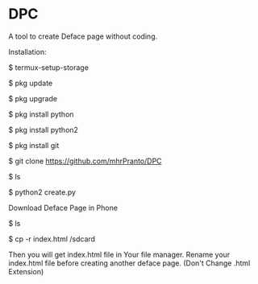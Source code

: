 # DPC
A tool to create Deface page without coding.


Installation:

$ termux-setup-storage

$ pkg update

$ pkg upgrade

$ pkg install python

$ pkg install python2

$ pkg install git

$ git clone https://github.com/mhrPranto/DPC

$ ls

$ python2 create.py

Download Deface Page in Phone

$ ls

$ cp -r index.html /sdcard

Then you will get index.html file in Your file manager.
Rename your index.html file before creating another deface page.
(Don't Change .html Extension)
